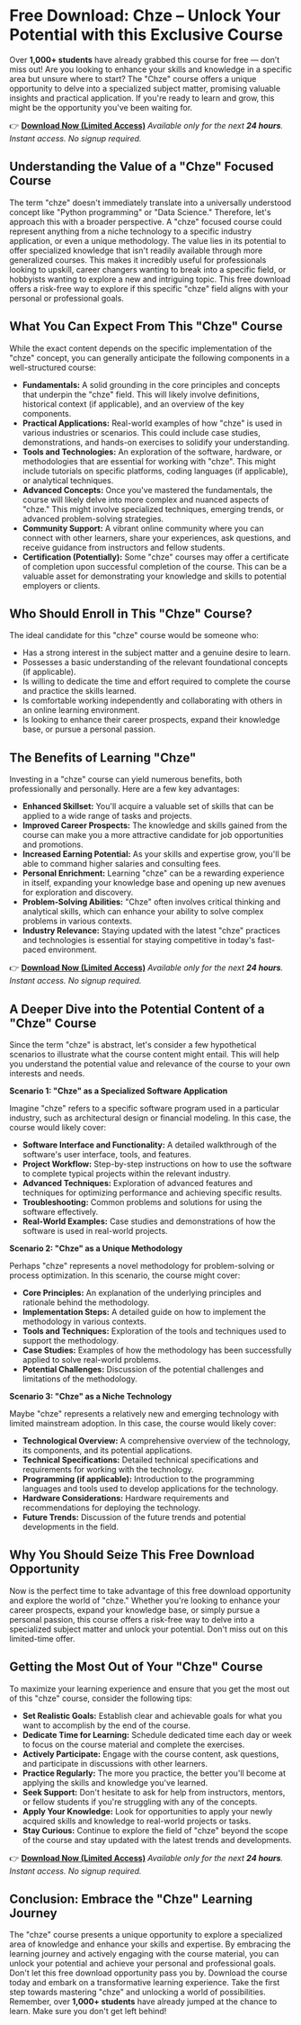 # Free Download: Chze – Unlock Your Potential with this Exclusive Course

Over **1,000+ students** have already grabbed this course for free — don’t miss out! Are you looking to enhance your skills and knowledge in a specific area but unsure where to start?  The "Chze" course offers a unique opportunity to delve into a specialized subject matter, promising valuable insights and practical application. If you're ready to learn and grow, this might be the opportunity you've been waiting for.

👉 [**Download Now (Limited Access)**](https://udemywork.com/chze)
_Available only for the next **24 hours**. Instant access. No signup required._

## Understanding the Value of a "Chze" Focused Course

The term "chze" doesn't immediately translate into a universally understood concept like "Python programming" or "Data Science." Therefore, let's approach this with a broader perspective. A "chze" focused course could represent anything from a niche technology to a specific industry application, or even a unique methodology. The value lies in its potential to offer specialized knowledge that isn't readily available through more generalized courses. This makes it incredibly useful for professionals looking to upskill, career changers wanting to break into a specific field, or hobbyists wanting to explore a new and intriguing topic. This free download offers a risk-free way to explore if this specific "chze" field aligns with your personal or professional goals.

## What You Can Expect From This "Chze" Course

While the exact content depends on the specific implementation of the "chze" concept, you can generally anticipate the following components in a well-structured course:

*   **Fundamentals:** A solid grounding in the core principles and concepts that underpin the "chze" field. This will likely involve definitions, historical context (if applicable), and an overview of the key components.
*   **Practical Applications:** Real-world examples of how "chze" is used in various industries or scenarios. This could include case studies, demonstrations, and hands-on exercises to solidify your understanding.
*   **Tools and Technologies:** An exploration of the software, hardware, or methodologies that are essential for working with "chze". This might include tutorials on specific platforms, coding languages (if applicable), or analytical techniques.
*   **Advanced Concepts:** Once you've mastered the fundamentals, the course will likely delve into more complex and nuanced aspects of "chze." This might involve specialized techniques, emerging trends, or advanced problem-solving strategies.
*   **Community Support:** A vibrant online community where you can connect with other learners, share your experiences, ask questions, and receive guidance from instructors and fellow students.
*   **Certification (Potentially):** Some "chze" courses may offer a certificate of completion upon successful completion of the course. This can be a valuable asset for demonstrating your knowledge and skills to potential employers or clients.

## Who Should Enroll in This "Chze" Course?

The ideal candidate for this "chze" course would be someone who:

*   Has a strong interest in the subject matter and a genuine desire to learn.
*   Possesses a basic understanding of the relevant foundational concepts (if applicable).
*   Is willing to dedicate the time and effort required to complete the course and practice the skills learned.
*   Is comfortable working independently and collaborating with others in an online learning environment.
*   Is looking to enhance their career prospects, expand their knowledge base, or pursue a personal passion.

## The Benefits of Learning "Chze"

Investing in a "chze" course can yield numerous benefits, both professionally and personally. Here are a few key advantages:

*   **Enhanced Skillset:** You'll acquire a valuable set of skills that can be applied to a wide range of tasks and projects.
*   **Improved Career Prospects:** The knowledge and skills gained from the course can make you a more attractive candidate for job opportunities and promotions.
*   **Increased Earning Potential:** As your skills and expertise grow, you'll be able to command higher salaries and consulting fees.
*   **Personal Enrichment:** Learning "chze" can be a rewarding experience in itself, expanding your knowledge base and opening up new avenues for exploration and discovery.
*   **Problem-Solving Abilities:** "Chze" often involves critical thinking and analytical skills, which can enhance your ability to solve complex problems in various contexts.
*   **Industry Relevance:** Staying updated with the latest "chze" practices and technologies is essential for staying competitive in today's fast-paced environment.

👉 [**Download Now (Limited Access)**](https://udemywork.com/chze)
_Available only for the next **24 hours**. Instant access. No signup required._

## A Deeper Dive into the Potential Content of a "Chze" Course

Since the term "chze" is abstract, let's consider a few hypothetical scenarios to illustrate what the course content might entail. This will help you understand the potential value and relevance of the course to your own interests and needs.

**Scenario 1: "Chze" as a Specialized Software Application**

Imagine "chze" refers to a specific software program used in a particular industry, such as architectural design or financial modeling. In this case, the course would likely cover:

*   **Software Interface and Functionality:** A detailed walkthrough of the software's user interface, tools, and features.
*   **Project Workflow:** Step-by-step instructions on how to use the software to complete typical projects within the relevant industry.
*   **Advanced Techniques:** Exploration of advanced features and techniques for optimizing performance and achieving specific results.
*   **Troubleshooting:** Common problems and solutions for using the software effectively.
*   **Real-World Examples:** Case studies and demonstrations of how the software is used in real-world projects.

**Scenario 2: "Chze" as a Unique Methodology**

Perhaps "chze" represents a novel methodology for problem-solving or process optimization. In this scenario, the course might cover:

*   **Core Principles:** An explanation of the underlying principles and rationale behind the methodology.
*   **Implementation Steps:** A detailed guide on how to implement the methodology in various contexts.
*   **Tools and Techniques:** Exploration of the tools and techniques used to support the methodology.
*   **Case Studies:** Examples of how the methodology has been successfully applied to solve real-world problems.
*   **Potential Challenges:** Discussion of the potential challenges and limitations of the methodology.

**Scenario 3: "Chze" as a Niche Technology**

Maybe "chze" represents a relatively new and emerging technology with limited mainstream adoption. In this case, the course would likely cover:

*   **Technological Overview:** A comprehensive overview of the technology, its components, and its potential applications.
*   **Technical Specifications:** Detailed technical specifications and requirements for working with the technology.
*   **Programming (if applicable):** Introduction to the programming languages and tools used to develop applications for the technology.
*   **Hardware Considerations:** Hardware requirements and recommendations for deploying the technology.
*   **Future Trends:** Discussion of the future trends and potential developments in the field.

## Why You Should Seize This Free Download Opportunity

Now is the perfect time to take advantage of this free download opportunity and explore the world of "chze." Whether you're looking to enhance your career prospects, expand your knowledge base, or simply pursue a personal passion, this course offers a risk-free way to delve into a specialized subject matter and unlock your potential. Don't miss out on this limited-time offer.

## Getting the Most Out of Your "Chze" Course

To maximize your learning experience and ensure that you get the most out of this "chze" course, consider the following tips:

*   **Set Realistic Goals:** Establish clear and achievable goals for what you want to accomplish by the end of the course.
*   **Dedicate Time for Learning:** Schedule dedicated time each day or week to focus on the course material and complete the exercises.
*   **Actively Participate:** Engage with the course content, ask questions, and participate in discussions with other learners.
*   **Practice Regularly:** The more you practice, the better you'll become at applying the skills and knowledge you've learned.
*   **Seek Support:** Don't hesitate to ask for help from instructors, mentors, or fellow students if you're struggling with any of the concepts.
*   **Apply Your Knowledge:** Look for opportunities to apply your newly acquired skills and knowledge to real-world projects or tasks.
*   **Stay Curious:** Continue to explore the field of "chze" beyond the scope of the course and stay updated with the latest trends and developments.

👉 [**Download Now (Limited Access)**](https://udemywork.com/chze)
_Available only for the next **24 hours**. Instant access. No signup required._

## Conclusion: Embrace the "Chze" Learning Journey

The "chze" course presents a unique opportunity to explore a specialized area of knowledge and enhance your skills and expertise. By embracing the learning journey and actively engaging with the course material, you can unlock your potential and achieve your personal and professional goals. Don't let this free download opportunity pass you by. Download the course today and embark on a transformative learning experience. Take the first step towards mastering "chze" and unlocking a world of possibilities. Remember, over **1,000+ students** have already jumped at the chance to learn. Make sure you don't get left behind!

